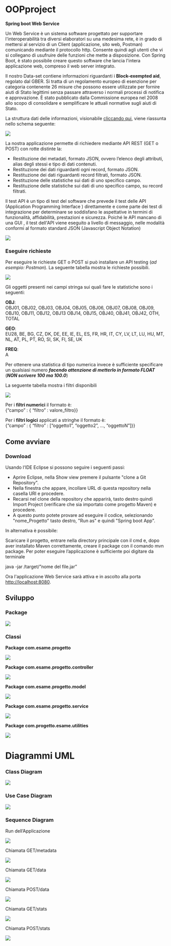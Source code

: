 

# OOPproject

**Spring boot Web Service**

Un Web Service è un sistema software progettato per supportare l'interoperabilità tra diversi elaboratori su una medesima rete, è in grado di mettersi al servizio di un Client (applicazione, sito web, Postman) comunicando mediante il protocollo http. Consente quindi agli utenti che vi si collegano di usufruire delle funzioni che mette a disposizione. Con Spring Boot, è stato possibile creare questo software che lancia l'intera applicazione web, compreso il web server integrato.

Il nostro Data-set contiene informazioni riguardanti i **Block-exempted aid**, regolato dal GBER. Si tratta di un regolamento europeo di esenzione per categoria contenente 26 misure che possono essere utilizzate per fornire aiuti di Stato legittimi senza passare attraverso i normali processi di notifica e approvazione. È stato pubblicato dalla Commissione europea nel 2008 allo scopo di consolidare e semplificare le attuali normative sugli aiuti di Stato.

La struttura dati delle informazioni, visionabile   [cliccando qui](https://webgate.ec.europa.eu/comp/redisstat/databrowser/product/page/COMP_BEX_SA_X$COMP_BEX_SA_01), viene riassunta nello schema seguente:

![](https://github.com/Lucaman97/OOPproject/blob/master/images/1.png)

La nostra applicazione permette di richiedere mediante API REST (GET o POST) con rotte distinte la:

-   Restituzione dei metadati, formato JSON, ovvero l’elenco degli attributi, alias degli stessi e tipo di dati contenuti.
-   Restituzione dei dati riguardanti ogni record, formato JSON.
-   Restituzione dei dati riguardanti record filtrati, formato JSON.
-   Restituzione delle statistiche sui dati di uno specifico campo.
-   Restituzione delle statistiche sui dati di uno specifico campo, su record filtrati.

Il test API è un tipo di test del software che prevede il test delle API (Application Programming Interface ) direttamente e come parte dei test di integrazione per determinare se soddisfano le aspettative in termini di funzionalità, affidabilità, prestazioni e sicurezza. Poiché le API mancano di una GUI , il test dell'API viene eseguito a livello di messaggio, nelle modalità conformi al formato standard JSON (Javascript Object Notation)

![](#%20OOPproject%20%20**Spring%20boot%20Web%20Service**%20%20Un%20Web%20Service%20%C3%A8%20un%20sistema%20software%20progettato%20per%20supportare%20l%27interoperabilit%C3%A0%20tra%20diversi%20elaboratori%20su%20una%20medesima%20rete,%20%C3%A8%20in%20grado%20di%20mettersi%20al%20servizio%20di%20un%20Client%20%28applicazione,%20sito%20web,%20Postman%29%20comunicando%20mediante%20il%20protocollo%20http.%20Consente%20quindi%20agli%20utenti%20che%20vi%20si%20collegano%20di%20usufruire%20delle%20funzioni%20che%20mette%20a%20disposizione.%20Con%20Spring%20Boot,%20%C3%A8%20stato%20possibile%20creare%20questo%20software%20che%20lancia%20l%27intera%20applicazione%20web,%20compreso%20il%20web%20server%20integrato.%20%20Il%20nostro%20Data-set%20contiene%20informazioni%20riguardanti%20i%20**Block-exempted%20aid**,%20regolato%20dal%20GBER.%20Si%20tratta%20di%20un%20regolamento%20europeo%20di%20esenzione%20per%20categoria%20contenente%2026%20misure%20che%20possono%20essere%20utilizzate%20per%20fornire%20aiuti%20di%20Stato%20legittimi%20senza%20passare%20attraverso%20i%20normali%20processi%20di%20notifica%20e%20approvazione.%20%C3%88%20stato%20pubblicato%20dalla%20Commissione%20europea%20nel%202008%20allo%20scopo%20di%20consolidare%20e%20semplificare%20le%20attuali%20normative%20sugli%20aiuti%20di%20Stato.%20%20La%20struttura%20dati%20delle%20informazioni%20viene%20riassunta%20nello%20schema%20seguente:%20%20%28%281%29%29!%5B%5D%28https://github.com/Lucaman97/OOPproject/blob/master/images/1.png%29%20%20La%20nostra%20applicazione%20permette%20di%20richiedere%20mediante%20API%20REST%20%28GET%20o%20POST%29%20con%20rotte%20distinte%20la:%20%20-%20%20%20Restituzione%20dei%20metadati,%20formato%20JSON,%20ovvero%20l%E2%80%99elenco%20degli%20attributi,%20alias%20degli%20stessi%20e%20tipo%20di%20dati%20contenuti.%20-%20%20%20Restituzione%20dei%20dati%20riguardanti%20ogni%20record,%20formato%20JSON.%20-%20%20%20Restituzione%20dei%20dati%20riguardanti%20record%20filtrati,%20formato%20JSON.%20-%20%20%20Restituzione%20delle%20statistiche%20sui%20dati%20di%20uno%20specifico%20campo.%20-%20%20%20Restituzione%20delle%20statistiche%20sui%20dati%20di%20uno%20specifico%20campo,%20su%20record%20filtrati.%20%20Il%20test%20API%20%C3%A8%20un%20tipo%20di%20test%20del%20software%20che%20prevede%20il%20test%20delle%20API%20%28Application%20Programming%20Interface%20%29%20direttamente%20e%20come%20parte%20dei%20test%20di%20integrazione%20per%20determinare%20se%20soddisfano%20le%20aspettative%20in%20termini%20di%20funzionalit%C3%A0,%20affidabilit%C3%A0,%20prestazioni%20e%20sicurezza.%20Poich%C3%A9%20le%20API%20mancano%20di%20una%20GUI%20,%20il%20test%20dell%27API%20viene%20eseguito%20a%20livello%20di%20messaggio,%20nelle%20modalit%C3%A0%20conformi%20al%20formato%20standard%20JSON%20%28Javascript%20Object%20Notation%29%20%20%28%282%29%29%20%20###%20Eseguire%20richieste%20%20Per%20eseguire%20le%20richieste%20GET%20o%20POST%20si%20pu%C3%B2%20installare%20un%20API%20testing%20%28_ad%20esempio:%20Postman_%29.%20La%20seguente%20tabella%20mostra%20le%20richieste%20possibili.%20%20%28%283%29%29%20%20%20%20%20%20Gli%20oggetti%20presenti%20nei%20campi%20stringa%20sui%20quali%20fare%20le%20statistiche%20sono%20i%20seguenti:%20%20**OBJ**:%20%20%20OBJ01,%20OBJ02,%20OBJ03,%20OBJ04,%20OBJ05,%20OBJ06,%20OBJ07,%20OBJ08,%20OBJ09,%20OBJ10,%20OBJ11,%20OBJ12,%20OBJ13%20OBJ14,%20OBJ15,%20OBJ40,%20OBJ41,%20OBJ42,%20OTH,%20TOTAL%20%20**GEO**:%20%20%20EU28,%20BE,%20BG,%20CZ,%20DK,%20DE,%20EE,%20IE,%20EL,%20ES,%20FR,%20HR,%20IT,%20CY,%20LV,%20LT,%20LU,%20HU,%20MT,%20NL,%20AT,%20PL,%20PT,%20RO,%20SI,%20SK,%20FI,%20SE,%20UK%20%20**FREQ**:%20%20%20A%20%20Per%20ottenere%20una%20statistica%20di%20tipo%20numerica%20invece%20%C3%A8%20sufficiente%20specificare%20un%20qualsiasi%20numero%20**_facendo%20attenzione%20di%20metterlo%20in%20formato%20FLOAT_**%20%28**_NON%20scrivere%20100%20ma%20100.0_**%29%20%20La%20seguente%20tabella%20mostra%20i%20filtri%20disponibili%20%20%28%284%29%29%20%20Per%20i%20**filtri%20numerici**%20il%20formato%20%C3%A8:%20%20%20%7B%E2%80%9Ccampo%E2%80%9D%20:%20%7B%20%E2%80%9Cfiltro%E2%80%9D%20:%20valore_filtro%7D%7D%20%20Per%20i%20**filtri%20logici**%20applicati%20a%20stringhe%20il%20formato%20%C3%A8:%20%20%20%7B%E2%80%9Ccampo%E2%80%9D%20:%20%7B%20%E2%80%9Cfiltro%E2%80%9D%20:%20%5B%E2%80%9Coggetto1%E2%80%9D,%20%E2%80%9Coggetto2%E2%80%9D,%20%E2%80%A6,%20%E2%80%9CoggettoN%E2%80%9D%7D%20%20##%20Come%20avviare%20%20###%20Download%20%20Usando%20l%E2%80%99IDE%20Eclipse%20si%20possono%20seguire%20i%20seguenti%20passi:%20%20-%20%20%20Aprire%20Eclipse,%20nella%20Show%20view%20premere%20il%20pulsante%20%22clone%20a%20Git%20Repository%22.%20-%20%20%20Nella%20finestra%20che%20appare,%20incollare%20URL%20di%20questa%20repository%20nella%20casella%20URI%20e%20procedere.%20-%20%20%20Recarsi%20nel%20clone%20della%20repository%20che%20apparir%C3%A0,%20tasto%20destro%20quindi%20Import%20Project%20%28verificare%20che%20sia%20importato%20come%20progetto%20Maven%29%20e%20procedere.%20-%20%20%20A%20questo%20punto%20potete%20provare%20ad%20eseguire%20il%20codice,%20selezionando%20%22nome_Progetto%22%20tasto%20destro,%20%22Run%20as%22%20e%20quindi%20%22Spring%20boot%20App%22.%20%20In%20alternativa%20%C3%A8%20possibile:%20%20Scaricare%20il%20progetto,%20entrare%20nella%20directory%20principale%20con%20il%20cmd%20e,%20dopo%20aver%20installato%20Maven%20correttamente,%20creare%20il%20package%20con%20il%20comando%20mvn%20package.%20Per%20poter%20eseguire%20l%E2%80%99applicazione%20%C3%A8%20sufficiente%20poi%20digitare%20da%20terminale%20%20java%20-jar%20/target/%E2%80%9Dnome%20del%20file.jar%E2%80%9D%20%20Ora%20l%27applicazione%20Web%20Service%20sar%C3%A0%20attiva%20e%20in%20ascolto%20alla%20porta%20%5Bhttp://localhost:8080%5D%28http://localhost:8080/%29.%20%20##%20Sviluppo%20%20###%20Package%20%20%28%285%29%29%20%20###%20Classi%20%20**Package%20com.esame.progetto**%20%20**%28%286%29%29**%20%20**Package%20com.esame.progetto.controller**%20%20%28%287%29%29%20%20**Package%20com.esame.progetto.model**%20%20**%28%288%29%29**%20%20**Package%20com.esame.progetto.service**%20%20**%28%289%29%29**%20%20**Package%20com.progetto.esame.utilities**%20%20%28%2810%29%29%20%20%20%20%20%20#%20Diagrammi%20UML%20%20%20###%20Class%20Diagram%20%20%28%2811%29%29%20%20###%20Use%20Case%20Diagram%20%20%28%2812%29%29%20%20###%20Sequence%20Diagram%20%20Run%20dell%E2%80%99Applicazione%20%20%28%2813%29%29%20%20Chiamata%20GET/metadata%20%20%28%2814%29%29%20%20Chiamata%20GET/data%20%20%28%2815%29%29%20%20Chiamata%20POST/data%20%20%28%2818%29%29%20%20Chiamata%20GET/stats%20%20%28%2816%29%29%20%20Chiamata%20POST/stats%20%20%28%2817%29%29)

### Eseguire richieste

Per eseguire le richieste GET o POST si può installare un API testing (_ad esempio: Postman_). La seguente tabella mostra le richieste possibili.

![](https://github.com/Lucaman97/OOPproject/blob/master/images/3.png)
  
Gli oggetti presenti nei campi stringa sui quali fare le statistiche sono i seguenti:

**OBJ**:  
OBJ01, OBJ02, OBJ03, OBJ04, OBJ05, OBJ06, OBJ07, OBJ08, OBJ09, OBJ10, OBJ11, OBJ12, OBJ13 OBJ14, OBJ15, OBJ40, OBJ41, OBJ42, OTH, TOTAL

**GEO**:  
EU28, BE, BG, CZ, DK, DE, EE, IE, EL, ES, FR, HR, IT, CY, LV, LT, LU, HU, MT, NL, AT, PL, PT, RO, SI, SK, FI, SE, UK

**FREQ**:  
A

Per ottenere una statistica di tipo numerica invece è sufficiente specificare un qualsiasi numero **_facendo attenzione di metterlo in formato FLOAT_** (**_NON scrivere 100 ma 100.0_**)

La seguente tabella mostra i filtri disponibili

![](https://github.com/Lucaman97/OOPproject/blob/master/images/4.png)

Per i **filtri numerici** il formato è:  
{“campo” : { “filtro” : valore_filtro}}

Per i **filtri logici** applicati a stringhe il formato è:  
{“campo” : { “filtro” : [“oggetto1”, “oggetto2”, …, “oggettoN”]}}

## Come avviare

### Download

Usando l’IDE Eclipse si possono seguire i seguenti passi:

-   Aprire Eclipse, nella Show view premere il pulsante "clone a Git Repository".
-   Nella finestra che appare, incollare URL di questa repository nella casella URI e procedere.
-   Recarsi nel clone della repository che apparirà, tasto destro quindi Import Project (verificare che sia importato come progetto Maven) e procedere.
-   A questo punto potete provare ad eseguire il codice, selezionando "nome_Progetto" tasto destro, "Run as" e quindi "Spring boot App".

In alternativa è possibile:

Scaricare il progetto, entrare nella directory principale con il cmd e, dopo aver installato Maven correttamente, creare il package con il comando mvn package. Per poter eseguire l’applicazione è sufficiente poi digitare da terminale

java -jar /target/”nome del file.jar”

Ora l'applicazione Web Service sarà attiva e in ascolto alla porta [http://localhost:8080](http://localhost:8080/).

## Sviluppo

### Package

![](https://github.com/Lucaman97/OOPproject/blob/master/images/5.png)

### Classi

**Package com.esame.progetto**

**![](https://github.com/Lucaman97/OOPproject/blob/master/images/6.png)**

**Package com.esame.progetto.controller**

![](https://github.com/Lucaman97/OOPproject/blob/master/images/7.png)

**Package com.esame.progetto.model**

**![](https://github.com/Lucaman97/OOPproject/blob/master/images/8.png)**

**Package com.esame.progetto.service**

**![](https://github.com/Lucaman97/OOPproject/blob/master/images/9.png)**

**Package com.progetto.esame.utilities**

![](https://github.com/Lucaman97/OOPproject/blob/master/images/10.png)

  

# Diagrammi UML


### Class Diagram

![](https://github.com/Lucaman97/OOPproject/blob/master/images/11.png)

### Use Case Diagram

![](https://github.com/Lucaman97/OOPproject/blob/master/images/12.png)

### Sequence Diagram

Run dell’Applicazione

![](https://github.com/Lucaman97/OOPproject/blob/master/images/13.jpg)

Chiamata GET/metadata

![](https://github.com/Lucaman97/OOPproject/blob/master/images/14.jpg)

Chiamata GET/data

![](https://github.com/Lucaman97/OOPproject/blob/master/images/15.jpg)

Chiamata POST/data

![](https://github.com/Lucaman97/OOPproject/blob/master/images/16.jpg)

Chiamata GET/stats

![](https://github.com/Lucaman97/OOPproject/blob/master/images/17.jpg)

Chiamata POST/stats

![](https://github.com/Lucaman97/OOPproject/blob/master/images/18.jpg)
